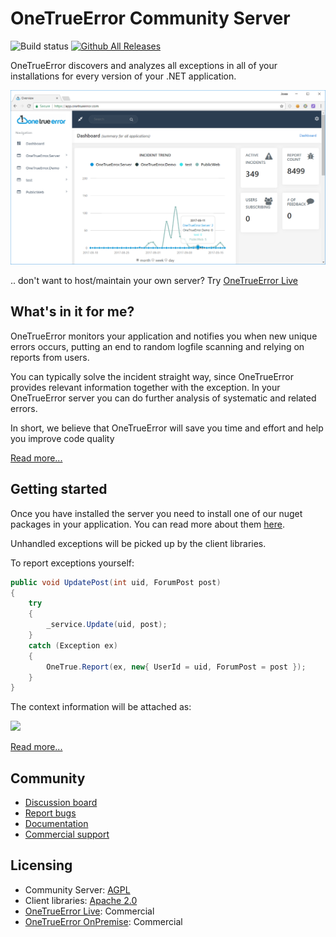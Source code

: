 OneTrueError Community Server
=============================

![Build status](https://onetrueerror.visualstudio.com/_apis/public/build/definitions/75570083-b1ef-4e78-88e2-5db4982f756c/6/badge) [![Github All Releases](https://img.shields.io/github/downloads/onetrueerror/onetrueerror.server/total.svg?style=flat-square)]()

OneTrueError discovers and analyzes all exceptions in all of your installations for every version of your .NET application.

![OSS screenshot](docs/screenshot.png)

.. don't want to host/maintain your own server? Try [OneTrueError Live](https://onetrueerror.com/live/)

## What's in it for me?

OneTrueError monitors your application and notifies you when new unique errors occurs, putting an end to random logfile scanning and relying on reports from users.

You can typically solve the incident straight way, since OneTrueError provides relevant information together with the exception. In your OneTrueError server you can do further analysis of systematic and related errors.

In short, we believe that OneTrueError will save you time and effort and help you improve code quality

[Read more...](https://onetrueerror.com)

## Getting started

Once you have installed the server you need to install one of our nuget packages in your application. 
You can read more about them [here](https://onetrueerror.com/documentation/).

Unhandled exceptions will be picked up by the client libraries. 

To report exceptions yourself:

```csharp
public void UpdatePost(int uid, ForumPost post)
{
	try
	{
		_service.Update(uid, post);
	}
	catch (Exception ex)
	{
		OneTrue.Report(ex, new{ UserId = uid, ForumPost = post });
	}
}
```

The context information will be attached as:

![](https://onetrueerror.com/images/features/custom-context.png)

[Read more...](https://onetrueerror.com/features/)

## Community

* [Discussion board](https://discuss.onetrueerror.com)
* [Report bugs](https://github.com/onetrueerror/onetrueerror.server/issues)
* [Documentation](https://onetrueerror.com/documentation)
* [Commercial support](mailto:support@onetrueerror.com?subject=Commercial%20support%20inquiry)

## Licensing

* Community Server: [AGPL](License)
* Client libraries: [Apache 2.0](https://opensource.org/licenses/apache-2.0)
* [OneTrueError Live](https://onetrueerror.com/live): Commercial
* [OneTrueError OnPremise](https://onetrueerror.com/live): Commercial
